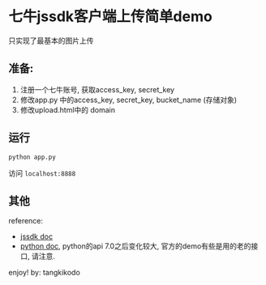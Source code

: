 # 七牛jssdk客户端上传简单demo

只实现了最基本的图片上传

## 准备:

1. 注册一个七牛账号, 获取access_key, secret_key
2. 修改app.py 中的access_key, secret_key, bucket_name (存储对象)
3. 修改upload.html中的 domain

## 运行

```shell
python app.py
```

访问 `localhost:8888`


## 其他

reference:
- [jssdk doc](http://developer.qiniu.com/code/v6/sdk/javascript.html#upload)
- [python doc](http://developer.qiniu.com/code/v7/sdk/python.html), python的api 7.0之后变化较大, 官方的demo有些是用的老的接口, 请注意.

enjoy!
by: tangkikodo
